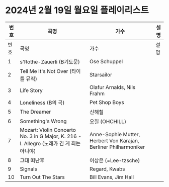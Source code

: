 # 2024년 2월 19일 월요일 플레이리스트

| 번호 | 곡명 | 가수 | 설명 |
|------|------|------|------|
| 번호 | 곡명 | 가수 | 설명 |
| 1 | s'Rothe-Zauerli (B기도문) | Ose Schuppel |  |
| 2 | Tell Me It's Not Over (타이틀 뮤직) | Starsailor |  |
| 3 | Life Story | Olafur Arnalds, Nils Frahm |  |
| 4 | Loneliness (B의 곡) | Pet Shop Boys |  |
| 5 | The Dreamer | 신해철 |  |
| 6 | Something's Wrong | 오칠 (OHCHILL) |  |
| 7 | Mozart: Violin Concerto No. 3 in G Major, K. 216 - I. Allegro (노래가 긴 게 죄는 아니야) | Anne-Sophie Mutter, Herbert Von Karajan, Berliner Philharmoniker |  |
| 8 | 그대 떠난후 | 이상은 (=Lee-tzsche) |  |
| 9 | Signals | Regard, Kwabs |  |
| 10 | Turn Out The Stars | Bill Evans, Jim Hall |  |
